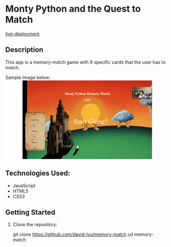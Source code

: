 # Monty Python and the Quest to Match
[live-deployment](memory-match.davidlyu.com)

## Description
This app is a memory-match game with 9 specific cards that the user has to match.

Sample Image below:
![Image](./guides/images/Memory-match-gif.gif)


## Technologies Used:
* JavaScript
* HTML5
* CSS3

## Getting Started

1. Clone the repository:

    git clone https://github.com/david-lyu/memory-match  cd memory-match
